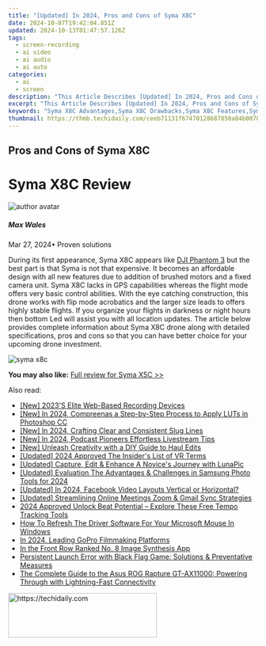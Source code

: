 ```yaml
---
title: "[Updated] In 2024, Pros and Cons of Syma X8C"
date: 2024-10-07T19:42:04.851Z
updated: 2024-10-13T01:47:57.126Z
tags: 
  - screen-recording
  - ai video
  - ai audio
  - ai auto
categories: 
  - ai
  - screen
description: "This Article Describes [Updated] In 2024, Pros and Cons of Syma X8C"
excerpt: "This Article Describes [Updated] In 2024, Pros and Cons of Syma X8C"
keywords: "Syma X8C Advantages,Syma X8C Drawbacks,Syma X8C Features,Syma X8C Benefits,Syma X8C Pros,Syma X8C Disadvantages,Syma X8C Strengths"
thumbnail: https://thmb.techidaily.com/ceeb71131f67470128687850a84b0078790624844b7b52caccd45c8365ecdd85.jpg
---
```


## Pros and Cons of Syma X8C

# Syma X8C Review

![author avatar](https://images.wondershare.com/filmora/article-images/max-wales-author.jpg)

##### Max Wales

 Mar 27, 2024• Proven solutions

 During its first appearance, Syma X8C appears like [DJI Phantom 3](https://tools.techidaily.com/wondershare/filmora/download/) but the best part is that Syma is not that expensive. It becomes an affordable design with all new features due to addition of brushed motors and a fixed camera unit. Syma X8C lacks in GPS capabilities whereas the flight mode offers very basic control abilities. With the eye catching construction, this drone works with flip mode acrobatics and the larger size leads to offers highly stable flights. If you organize your flights in darkness or night hours then bottom Led will assist you with all location updates. The article below provides complete information about Syma X8C drone along with detailed specifications, pros and cons so that you can have better choice for your upcoming drone investment.

![syma x8c](https://images.wondershare.com/filmora/article-images/syma-x8c.jpg)

**You may also like:** [Full review for Syma X5C >>](HTTPS://filmora.wondershare.com/drones/syma-x5c-drone-review.html)


<ins class="adsbygoogle"
     style="display:block"
     data-ad-format="autorelaxed"
     data-ad-client="ca-pub-7571918770474297"
     data-ad-slot="1223367746"></ins>



<ins class="adsbygoogle"
     style="display:block"
     data-ad-client="ca-pub-7571918770474297"
     data-ad-slot="8358498916"
     data-ad-format="auto"
     data-full-width-responsive="true"></ins>


<span class="atpl-alsoreadstyle">Also read:</span>
<div><ul>
<li><a href="https://visual-screen-recording.techidaily.com/new-2023s-elite-web-based-recording-devices/"><u>[New] 2023'S Elite Web-Based Recording Devices</u></a></li>
<li><a href="https://fox-blue.techidaily.com/new-in-2024-compreenas-a-step-by-step-process-to-apply-luts-in-photoshop-cc/"><u>[New] In 2024, Compreenas a Step-by-Step Process to Apply LUTs in Photoshop CC</u></a></li>
<li><a href="https://article-tips.techidaily.com/new-in-2024-crafting-clear-and-consistent-slug-lines/"><u>[New] In 2024, Crafting Clear and Consistent Slug Lines</u></a></li>
<li><a href="https://fox-friendly.techidaily.com/new-in-2024-podcast-pioneers-effortless-livestream-tips/"><u>[New] In 2024, Podcast Pioneers Effortless Livestream Tips</u></a></li>
<li><a href="https://article-tips.techidaily.com/new-unleash-creativity-with-a-diy-guide-to-haul-edits/"><u>[New] Unleash Creativity with a DIY Guide to Haul Edits</u></a></li>
<li><a href="https://article-tips.techidaily.com/updated-2024-approved-the-insiders-list-of-vr-terms/"><u>[Updated] 2024 Approved The Insider's List of VR Terms</u></a></li>
<li><a href="https://article-tips.techidaily.com/updated-capture-edit-and-enhance-a-novices-journey-with-lunapic/"><u>[Updated] Capture, Edit & Enhance A Novice's Journey with LunaPic</u></a></li>
<li><a href="https://article-tips.techidaily.com/updated-evaluation-the-advantages-and-challenges-in-samsung-photo-tools-for-2024/"><u>[Updated] Evaluation The Advantages & Challenges in Samsung Photo Tools for 2024</u></a></li>
<li><a href="https://facebook-videos.techidaily.com/updated-in-2024-facebook-video-layouts-vertical-or-horizontal/"><u>[Updated] In 2024, Facebook Video Layouts Vertical or Horizontal?</u></a></li>
<li><a href="https://article-tips.techidaily.com/updated-streamlining-online-meetings-zoom-and-gmail-sync-strategies/"><u>[Updated] Streamlining Online Meetings Zoom & Gmail Sync Strategies</u></a></li>
<li><a href="https://some-approaches.techidaily.com/2024-approved-unlock-beat-potential-explore-these-free-tempo-tracking-tools/"><u>2024 Approved Unlock Beat Potential – Explore These Free Tempo Tracking Tools</u></a></li>
<li><a href="https://hardware-updates.techidaily.com/how-to-refresh-the-driver-software-for-your-microsoft-mouse-in-windows/"><u>How To Refresh The Driver Software For Your Microsoft Mouse In Windows</u></a></li>
<li><a href="https://article-files.techidaily.com/in-2024-leading-gopro-filmmaking-platforms/"><u>In 2024, Leading GoPro Filmmaking Platforms</u></a></li>
<li><a href="https://article-tips.techidaily.com/in-the-front-row-ranked-no-8-image-synthesis-app/"><u>In the Front Row Ranked No. 8 Image Synthesis App</u></a></li>
<li><a href="https://win-able.techidaily.com/persistent-launch-error-with-black-flag-game-solutions-and-preventative-measures/"><u>Persistent Launch Error with Black Flag Game: Solutions & Preventative Measures</u></a></li>
<li><a href="https://buynow-reviews.techidaily.com/the-complete-guide-to-the-asus-rog-rapture-gt-ax11000-powering-through-with-lightning-fast-connectivity/"><u>The Complete Guide to the Asus ROG Rapture GT-AX11000: Powering Through with Lightning-Fast Connectivity</u></a></li>
</ul></div>

<!-- affiliate ads begin -->
<a href="https://aligracehair.sjv.io/c/5597632/1997690/19272" target="_top" id="1997690">
  <img src="//a.impactradius-go.com/display-ad/19272-1997690" border="0" alt="https://techidaily.com" width="300" height="90"/>
</a>
<img height="0" width="0" src="https://aligracehair.sjv.io/i/5597632/1997690/19272" style="position:absolute;visibility:hidden;" border="0" />
<!-- affiliate ads end -->

